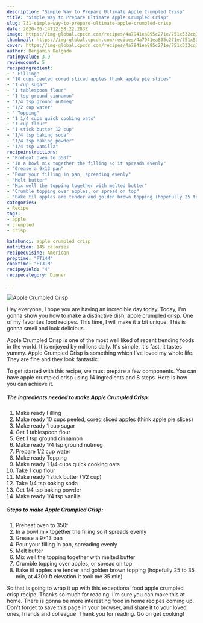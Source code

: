 ```yaml
---
description: "Simple Way to Prepare Ultimate Apple Crumpled Crisp"
title: "Simple Way to Prepare Ultimate Apple Crumpled Crisp"
slug: 731-simple-way-to-prepare-ultimate-apple-crumpled-crisp
date: 2020-06-14T12:58:22.283Z
image: https://img-global.cpcdn.com/recipes/4a7941ea895c271e/751x532cq70/apple-crumpled-crisp-recipe-main-photo.jpg
thumbnail: https://img-global.cpcdn.com/recipes/4a7941ea895c271e/751x532cq70/apple-crumpled-crisp-recipe-main-photo.jpg
cover: https://img-global.cpcdn.com/recipes/4a7941ea895c271e/751x532cq70/apple-crumpled-crisp-recipe-main-photo.jpg
author: Benjamin Delgado
ratingvalue: 3.9
reviewcount: 5
recipeingredient:
- " Filling"
- "10 cups peeled cored sliced apples think apple pie slices"
- "1 cup sugar"
- "1 tablespoon flour"
- "1 tsp ground cinnamon"
- "1/4 tsp ground nutmeg"
- "1/2 cup water"
- " Topping"
- "1 1/4 cups quick cooking oats"
- "1 cup flour"
- "1 stick butter 12 cup"
- "1/4 tsp baking soda"
- "1/4 tsp baking powder"
- "1/4 tsp vanilla"
recipeinstructions:
- "Preheat oven to 350f"
- "In a bowl mix together the filling so it spreads evenly"
- "Grease a 9×13 pan"
- "Pour your filling in pan, spreading evenly"
- "Melt butter"
- "Mix well the topping together with melted butter"
- "Crumble topping over apples, or spread on top"
- "Bake til apples are tender and golden brown topping (hopefully 25 to 35 min, at 4300 ft elevation it took me 35 min)"
categories:
- Recipe
tags:
- apple
- crumpled
- crisp

katakunci: apple crumpled crisp 
nutrition: 145 calories
recipecuisine: American
preptime: "PT14M"
cooktime: "PT31M"
recipeyield: "4"
recipecategory: Dinner

---
```



![Apple Crumpled Crisp](https://img-global.cpcdn.com/recipes/4a7941ea895c271e/751x532cq70/apple-crumpled-crisp-recipe-main-photo.jpg)

Hey everyone, I hope you are having an incredible day today. Today, I'm gonna show you how to make a distinctive dish, apple crumpled crisp. One of my favorites food recipes. This time, I will make it a bit unique. This is gonna smell and look delicious.



Apple Crumpled Crisp is one of the most well liked of recent trending foods in the world. It is enjoyed by millions daily. It's simple, it's fast, it tastes yummy. Apple Crumpled Crisp is something which I've loved my whole life. They are fine and they look fantastic.


To get started with this recipe, we must prepare a few components. You can have apple crumpled crisp using 14 ingredients and 8 steps. Here is how you can achieve it.

<!--inarticleads1-->

##### The ingredients needed to make Apple Crumpled Crisp:

1. Make ready  Filling
1. Make ready 10 cups peeled, cored sliced apples (think apple pie slices)
1. Make ready 1 cup sugar
1. Get 1 tablespoon flour
1. Get 1 tsp ground cinnamon
1. Make ready 1/4 tsp ground nutmeg
1. Prepare 1/2 cup water
1. Make ready  Topping
1. Make ready 1 1/4 cups quick cooking oats
1. Take 1 cup flour
1. Make ready 1 stick butter (1/2 cup)
1. Take 1/4 tsp baking soda
1. Get 1/4 tsp baking powder
1. Make ready 1/4 tsp vanilla




<!--inarticleads2-->

##### Steps to make Apple Crumpled Crisp:

1. Preheat oven to 350f
1. In a bowl mix together the filling so it spreads evenly
1. Grease a 9×13 pan
1. Pour your filling in pan, spreading evenly
1. Melt butter
1. Mix well the topping together with melted butter
1. Crumble topping over apples, or spread on top
1. Bake til apples are tender and golden brown topping (hopefully 25 to 35 min, at 4300 ft elevation it took me 35 min)




So that is going to wrap it up with this exceptional food apple crumpled crisp recipe. Thanks so much for reading. I'm sure you can make this at home. There is gonna be more interesting food in home recipes coming up. Don't forget to save this page in your browser, and share it to your loved ones, friends and colleague. Thank you for reading. Go on get cooking!
